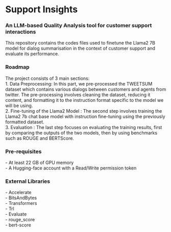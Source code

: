 <h1> Support Insights </h1>
<h3> An LLM-based Quality Analysis tool for customer support interactions </h3>

This repository contains the codes files used to finetune the Llama2 7B model for dialog summarisation in the context of customer support and evaluate its performance.

<h3> Roadmap </h3>
The project consists of 3 main sections:
<br>
  1. Data Preprocessing: In this part, we pre-processed the TWEETSUM dataset which contains various dialogs between customers and agents from twitter. The pre-processing involves cleaning the dataset, reducing it content, and formatting it to the instruction format specific to the model we will be using. <br>
  2. Fine-tuning of the Llama2 Model : The second step involves training the Llama2 7b chat base model with instruction fine-tuning using the previously formatted dataset. <br>
  3. Evaluation : The last step focuses on evaluating the training results, first by comparing the outputs of the two models, then by using benchmarks such as ROUGE  and BERTScore. <br>

<h3> Pre-requisites </h3>
- At least 22 GB of GPU memory <br>
- A Hugging-face account with a Read/Write permission token

<h3> External Libraries </h3>
- Accelerate <br>
- BitsAndBytes <br>
- Transformers <br>
- Trl <br>
- Evaluate <br>
- rouge_score <br> 
- bert-score <br>
